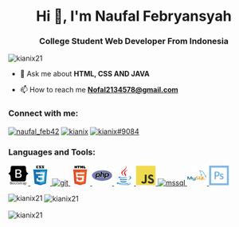 <h1 align="center">Hi 👋, I'm Naufal Febryansyah</h1>
<h3 align="center">College Student Web Developer From Indonesia</h3>

<p align="left"> <img src="https://komarev.com/ghpvc/?username=kianix21&label=Profile%20views&color=0e75b6&style=flat" alt="kianix21" /> </p>

- 💬 Ask me about **HTML, CSS AND JAVA**

- 📫 How to reach me **Nofal2134578@gmail.com**

<h3 align="left">Connect with me:</h3>
<p align="left">
<a href="https://instagram.com/naufal_feb42" target="blank"><img align="center" src="https://raw.githubusercontent.com/rahuldkjain/github-profile-readme-generator/master/src/images/icons/Social/instagram.svg" alt="naufal_feb42" height="30" width="40" /></a>
<a href="[https://www.youtube.com/channel/@kianix5086](https://www.youtube.com/channel/UCL3LFHnmsrDy2kdxX7JPxHA)" target="blank"><img align="center" src="https://raw.githubusercontent.com/rahuldkjain/github-profile-readme-generator/master/src/images/icons/Social/youtube.svg" alt="kianix" height="30" width="40" /></a>
<a href="https://discord.gg/kianix#9084" target="blank"><img align="center" src="https://raw.githubusercontent.com/rahuldkjain/github-profile-readme-generator/master/src/images/icons/Social/discord.svg" alt="kianix#9084" height="30" width="40" /></a>
</p>

<h3 align="left">Languages and Tools:</h3>
<p align="left"> <a href="https://getbootstrap.com" target="_blank" rel="noreferrer"> <img src="https://raw.githubusercontent.com/devicons/devicon/master/icons/bootstrap/bootstrap-plain-wordmark.svg" alt="bootstrap" width="40" height="40"/> </a> <a href="https://www.w3schools.com/css/" target="_blank" rel="noreferrer"> <img src="https://raw.githubusercontent.com/devicons/devicon/master/icons/css3/css3-original-wordmark.svg" alt="css3" width="40" height="40"/> </a> <a href="https://git-scm.com/" target="_blank" rel="noreferrer"> <img src="https://www.vectorlogo.zone/logos/git-scm/git-scm-icon.svg" alt="git" width="40" height="40"/> </a> <a href="https://www.w3.org/html/" target="_blank" rel="noreferrer"> <img src="https://raw.githubusercontent.com/devicons/devicon/master/icons/html5/html5-original-wordmark.svg" alt="html5" width="40" height="40"/> </a> <a href="https://www.php.net" target="_blank" rel="noreferrer"> <img src="https://raw.githubusercontent.com/devicons/devicon/master/icons/php/php-original.svg" alt="java" width="40" height="40"/> </a>  <a href="https://www.java.com" target="_blank" rel="noreferrer"> <img src="https://raw.githubusercontent.com/devicons/devicon/master/icons/java/java-original.svg" alt="java" width="40" height="40"/> </a> <a href="https://developer.mozilla.org/en-US/docs/Web/JavaScript" target="_blank" rel="noreferrer"> <img src="https://raw.githubusercontent.com/devicons/devicon/master/icons/javascript/javascript-original.svg" alt="javascript" width="40" height="40"/> </a> <a href="https://www.microsoft.com/en-us/sql-server" target="_blank" rel="noreferrer"> <img src="https://www.svgrepo.com/show/303229/microsoft-sql-server-logo.svg" alt="mssql" width="40" height="40"/> </a> <a href="https://www.mysql.com/" target="_blank" rel="noreferrer"> <img src="https://raw.githubusercontent.com/devicons/devicon/master/icons/mysql/mysql-original-wordmark.svg" alt="mysql" width="40" height="40"/> </a> <a href="https://www.photoshop.com/en" target="_blank" rel="noreferrer"> <img src="https://raw.githubusercontent.com/devicons/devicon/master/icons/photoshop/photoshop-line.svg" alt="photoshop" width="40" height="40"/> </a> </p>

<p><img align="left" src="https://github-readme-stats.vercel.app/api/top-langs?username=kianix21&show_icons=true&locale=en&layout=compact" alt="kianix21" /></p>

<p>&nbsp;<img align="center" src="https://github-readme-stats.vercel.app/api?username=kianix21&show_icons=true&locale=en" alt="kianix21" /></p>

<p><img align="center" src="https://github-readme-streak-stats.herokuapp.com/?user=kianix21&" alt="kianix21" /></p>
